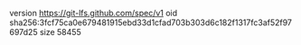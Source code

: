 version https://git-lfs.github.com/spec/v1
oid sha256:3fcf75ca0e679481915ebd33d1cfad703b303d6c182f1317fc3af52f97697d25
size 58455
